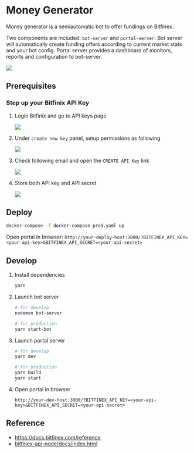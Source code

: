 # Money Generator

Money generator is a semiautomatic bot to offer fundings on Bitfinex.

Two components are included: `bot-server` and `portal-server`.
Bot server will automatically create funding offers according to current market stats and your bot config.
Portal server provides a dashboard of monitors, reports and configuration to bot-server.

![](./images/screen-shot.png)

## Prerequisites

### Step up your Bitfinix API Key

1. Login Bitfinix and go to API keys page

    ![](./images/step1.png)

2. Under `create new key` panel, setup permissions as following

    ![](./images/step2.png)

3. Check following email and open the `CREATE API Key` link

    ![](./images/step3.png)

4. Store both API key and API secret

    ![](./images/step4.png)

## Deploy

``` bash
docker-compose -f docker-compose-prod.yaml up
```

Open portal in browser: `http://your-deploy-host:3000/?BITFINEX_API_KEY=<your-api-key>&BITFINEX_API_SECRET=<your-api-secret>`

## Develop

1. Install dependencies

    ``` bash
    yarn
    ```

2. Launch bot server

    ``` bash
    # for develop
    nodemon bot-server

    # for production
    yarn start-bot
    ```

3. Launch portal server

    ``` bash
    # for develop
    yarn dev

    # for production
    yarn build
    yarn start
    ```

4. Open portal in browser

    `http://your-dev-host:3000/?BITFINEX_API_KEY=<your-api-key>&BITFINEX_API_SECRET=<your-api-secret>`

## Reference

- <https://docs.bitfinex.com/reference>
- [bitfinex-api-node/docs/index.html](./node_modules/bitfinex-api-node/docs/index.html)
